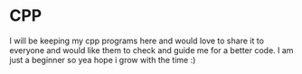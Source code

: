 # CPP
I will be keeping my cpp programs here and would love to share it to everyone and would like them to check and guide me for a better code.
I am just a beginner so yea hope i grow with the time :)
